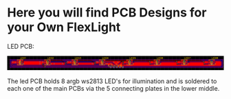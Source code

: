 # Here you will find PCB Designs for your Own FlexLight

LED PCB:

![LED PCB](/led_pcb/PCB_Layout.png)

The led PCB holds 8 argb ws2813 LED's for illumination and is soldered to each one of the main PCBs via the 5 connecting plates in the lower middle.
